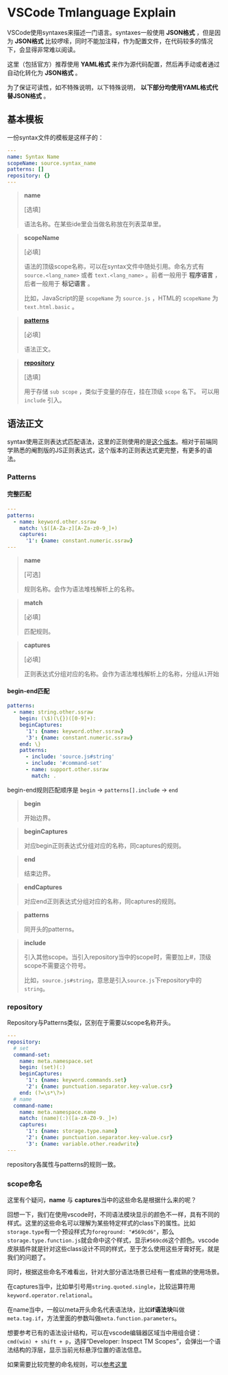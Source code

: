 # VSCode Tmlanguage Explain

VSCode使用syntaxes来描述一门语言。syntaxes一般使用 **JSON格式** ，但是因为 **JSON格式** 比较啰嗦，同时不能加注释，作为配置文件，在代码较多的情况下，会显得非常难以阅读。

这里（包括官方）推荐使用 **YAML格式** 来作为源代码配置，然后再手动或者通过自动化转化为 **JSON格式** 。

为了保证可读性，如不特殊说明，以下特殊说明， **以下部分均使用YAML格式代替JSON格式** 。

## 基本模板

一份syntax文件的模板是这样子的：

```yaml
---
name: Syntax Name
scopeName: source.syntax_name
patterns: []
repository: {}
---
```

> **name**
>
> \[选填\]
>
> 语法名称。在某些ide里会当做名称放在列表菜单里。

> **scopeName**
>
> \[必填\]
>
> 语法的顶级scope名称，可以在syntax文件中随处引用。命名方式有 `source.<lang_name>` 或者 `text.<lang_name>` 。前者一般用于 **程序语言** ，后者一般用于 **标记语言** 。
> 
> 比如，JavaScript的是 `scopeName` 为 `source.js` ，HTML的 `scopeName` 为 `text.html.basic` 。

> [**patterns**](#patterns)
>
> \[必填\]
>
> 语法正文。

> [**repository**](#repository)
>
> \[选填\]
>
> 用于存储 `sub scope` ，类似于变量的存在，挂在顶级 `scope` 名下。
> 可以用 `include` 引入。

## 语法正文

syntax使用正则表达式匹配语法，这里的正则使用的是[这个版本](https://raw.githubusercontent.com/kkos/oniguruma/master/doc/RE)。相对于前端同学熟悉的阉割版的JS正则表达式，这个版本的正则表达式更完整，有更多的语法。

### Patterns

#### 完整匹配

```yaml
---
patterns:
  - name: keyword.other.ssraw
    match: \$([A-Za-z][A-Za-z0-9_]+)
    captures:
      '1': {name: constant.numeric.ssraw}
---
```

> **name**
>
> \[可选\]
> 
> 规则名称。会作为语法堆栈解析上的名称。

> **match**
> 
> \[必填\]
> 
> 匹配规则。

> **captures**
>
> \[必填\]
> 
> 正则表达式分组对应的名称。会作为语法堆栈解析上的名称，分组从`1`开始

#### begin-end匹配

```yaml
patterns:
  - name: string.other.ssraw
    begin: (\$)(\{})([0-9]+):
    beginCaptures:
      '1': {name: keyword.other.ssraw}
      '3': {name: constant.numeric.ssraw}
    end: \}
    patterns:
      - include: 'source.js#string'
      - include: '#command-set'
      - name: support.other.ssraw
        match: .
```

begin-end规则匹配顺序是 `begin` -> `patterns[].include` -> `end`

> **begin**
>
> 开始边界。

> **beginCaptures**
>
> 对应begin正则表达式分组对应的名称，同captures的规则。

> **end**
>
> 结束边界。

> **endCaptures**
>
> 对应end正则表达式分组对应的名称，同captures的规则。

> **patterns**
>
> 同开头的patterns。

> **include**
>
> 引入其他scope。当引入repository当中的scope时，需要加上#，顶级scope不需要这个符号。
> 
> 比如，`source.js#string`，意思是引入`source.js`下repository中的`string`。

### repository

Repository与Patterns类似，区别在于需要以scope名称开头。

```yaml
---
repository:
  # set
  command-set:
    name: meta.namespace.set
    begin: (set)(:)
    beginCaptures:
      '1': {name: keyword.commands.set}
      '2': {name: punctuation.separator.key-value.csr}
    end: (?=\s*\?>)
  # name
  command-name:
    name: meta.namespace.name
    match: (name)(:)([a-zA-Z0-9._]+)
    captures:
      '1': {name: storage.type.name}
      '2': {name: punctuation.separator.key-value.csr}
      '3': {name: variable.other.readwrite}
---
```

repository各属性与patterns的规则一致。

### scope命名

这里有个疑问，**name** 与 **captures**当中的这些命名是根据什么来的呢？

回想一下，我们在使用vscode时，不同语法模块显示的颜色不一样，具有不同的样式。这里的这些命名可以理解为某些特定样式的class下的属性。比如`storage.type`有一个预设样式为`foreground: "#569cd6"`，那么`storage.type.function.js`就会命中这个样式，显示`#569cd6`这个颜色。vscode皮肤插件就是针对这些class设计不同的样式，至于怎么使用这些牙膏好死，就是我们的问题了。

同时，根据这些命名不难看出，针对大部分语法场景已经有一套成熟的使用场景。

在captures当中，比如单引号用`string.quoted.single`，比较运算符用`keyword.operator.relational`。

在name当中，一般以meta开头命名代表语法块，比如**if语法块**叫做`meta.tag.if`，方法里面的参数叫做`meta.function.parameters`。

想要参考已有的语法设计结构，可以在vscode编辑器区域当中用组合键：`cmd(win) + shift + p`，选择“Developer: Inspect TM Scopes”，会弹出一个语法结构的浮层，显示当前光标悬浮位置的语法信息。

如果需要比较完整的命名规则，可以[参考这里](https://www.sublimetext.com/docs/scope_naming.html)
